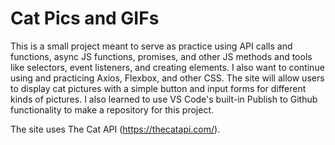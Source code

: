 # Cat Pics and GIFs

This is a small project meant to serve as practice using API calls and functions, async JS functions,
promises, and other JS methods and tools like selectors, event listeners, and creating elements. I also
want to continue using and practicing Axios, Flexbox, and other CSS. The site will allow users to display
cat pictures with a simple button and input forms for different kinds of pictures. I also learned to use
VS Code's built-in Publish to Github functionality to make a repository for this project.

The site uses The Cat API (https://thecatapi.com/).
